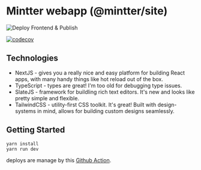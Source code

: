 # Mintter webapp (@mintter/site)

![Deploy Frontend & Publish](https://github.com/mintterteam/mintter/workflows/Deploy%20Frontend%20&%20Publish/badge.svg?branch=master)

[![codecov](https://codecov.io/gh/mintterteam/mintter/branch/master/graph/badge.svg?token=nd4gBxSGGp)](https://codecov.io/gh/mintterteam/mintter)

## Technologies

- NextJS - gives you a really nice and easy platform for building React apps,
  with many handy things like hot reload out of the box.
- TypeScript - types are great! I'm too old for debugging type issues.
- SlateJS - framework for buildling rich text editors. It's new and looks like
  pretty simple and flexible.
- TailwindCSS - utility-first CSS toolkit. It's great! Built with design-systems
  in mind, allows for building custom designs seamlessly.

## Getting Started

```shell
yarn install
yarn run dev
```

<!-- ## Build

```shell
# yarn release
git push --follow-tags
``` -->

deploys are manage by this
[Github Action](../.github/workflows/deploy-frontend.yml).
